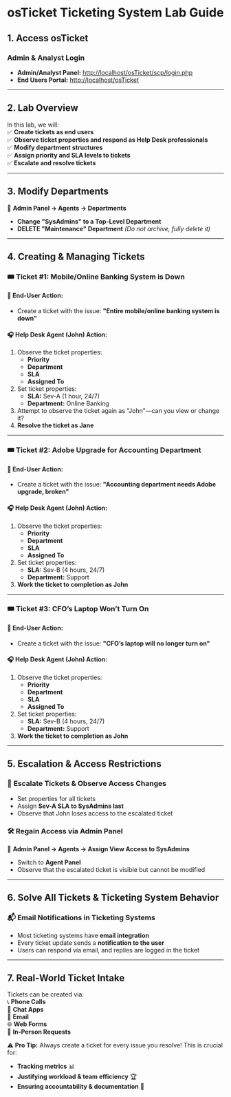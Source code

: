 # osTicket Ticketing System Lab Guide  

## 1. Access osTicket  
### Admin & Analyst Login  
- **Admin/Analyst Panel:** [http://localhost/osTicket/scp/login.php](http://localhost/osTicket/scp/login.php)  
- **End Users Portal:** [http://localhost/osTicket](http://localhost/osTicket)  

---

## 2. Lab Overview  
In this lab, we will:  
✅ **Create tickets as end users**  
✅ **Observe ticket properties and respond as Help Desk professionals**  
✅ **Modify department structures**  
✅ **Assign priority and SLA levels to tickets**  
✅ **Escalate and resolve tickets**  

---

## 3. Modify Departments  
📍 **Admin Panel → Agents → Departments**  
- **Change "SysAdmins" to a Top-Level Department**  
- **DELETE "Maintenance" Department** *(Do not archive, fully delete it)*  

---

## 4. Creating & Managing Tickets  

### 🎟️ **Ticket #1: Mobile/Online Banking System is Down**  
#### 👤 End-User Action:  
- Create a ticket with the issue: **"Entire mobile/online banking system is down"**  

#### 🎧 Help Desk Agent (John) Action:  
1. Observe the ticket properties:  
   - **Priority**  
   - **Department**  
   - **SLA**  
   - **Assigned To**  
2. Set ticket properties:  
   - **SLA:** Sev-A (1 hour, 24/7)  
   - **Department:** Online Banking  
3. Attempt to observe the ticket again as "John"—can you view or change it?  
4. **Resolve the ticket as Jane**  

---

### 🎟️ **Ticket #2: Adobe Upgrade for Accounting Department**  
#### 👤 End-User Action:  
- Create a ticket with the issue: **"Accounting department needs Adobe upgrade, broken"**  

#### 🎧 Help Desk Agent (John) Action:  
1. Observe the ticket properties:  
   - **Priority**  
   - **Department**  
   - **SLA**  
   - **Assigned To**  
2. Set ticket properties:  
   - **SLA:** Sev-B (4 hours, 24/7)  
   - **Department:** Support  
3. **Work the ticket to completion as John**  

---

### 🎟️ **Ticket #3: CFO’s Laptop Won’t Turn On**  
#### 👤 End-User Action:  
- Create a ticket with the issue: **"CFO’s laptop will no longer turn on"**  

#### 🎧 Help Desk Agent (John) Action:  
1. Observe the ticket properties:  
   - **Priority**  
   - **Department**  
   - **SLA**  
   - **Assigned To**  
2. Set ticket properties:  
   - **SLA:** Sev-B (4 hours, 24/7)  
   - **Department:** Support  
3. **Work the ticket to completion as John**  

---

## 5. Escalation & Access Restrictions  

### 🔄 **Escalate Tickets & Observe Access Changes**  
- Set properties for all tickets  
- Assign **Sev-A SLA to SysAdmins last**  
- Observe that John loses access to the escalated ticket  

### 🛠️ **Regain Access via Admin Panel**  
📍 **Admin Panel → Agents → Assign View Access to SysAdmins**  
- Switch to **Agent Panel**  
- Observe that the escalated ticket is visible but cannot be modified  

---

## 6. Solve All Tickets & Ticketing System Behavior  

### 📬 **Email Notifications in Ticketing Systems**  
- Most ticketing systems have **email integration**  
- Every ticket update sends a **notification to the user**  
- Users can respond via email, and replies are logged in the ticket  

---

## 7. Real-World Ticket Intake  
Tickets can be created via:  
📞 **Phone Calls**  
💬 **Chat Apps**  
📧 **Email**  
🌐 **Web Forms**  
👥 **In-Person Requests**  

⚠️ **Pro Tip:** Always create a ticket for every issue you resolve! This is crucial for:  
- **Tracking metrics** 📊  
- **Justifying workload & team efficiency** 🏆  
- **Ensuring accountability & documentation** 📝  

